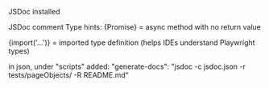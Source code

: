 JSDoc installed

JSDoc comment Type hints:
{Promise<void>} = async method with no return value

{import('...')} = imported type definition (helps IDEs understand Playwright types)


in json, under "scripts" added:
     "generate-docs": "jsdoc -c jsdoc.json -r tests/pageObjects/ -R README.md"